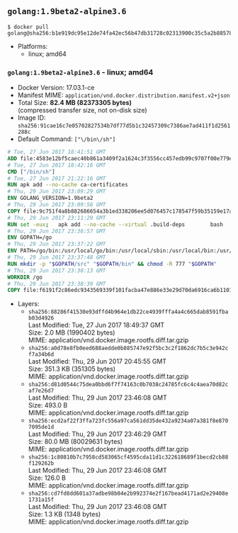 ## `golang:1.9beta2-alpine3.6`

```console
$ docker pull golang@sha256:b1e919dc95e12de74fa42ec56b47db31728c02313900c35c5a2b885782100971
```

-	Platforms:
	-	linux; amd64

### `golang:1.9beta2-alpine3.6` - linux; amd64

-	Docker Version: 17.03.1-ce
-	Manifest MIME: `application/vnd.docker.distribution.manifest.v2+json`
-	Total Size: **82.4 MB (82373305 bytes)**  
	(compressed transfer size, not on-disk size)
-	Image ID: `sha256:91cae16c7e05702827534b7df77d5b1c32457309c7386ae7ad411f1d2561288c`
-	Default Command: `["\/bin\/sh"]`

```dockerfile
# Tue, 27 Jun 2017 18:41:51 GMT
ADD file:4583e12bf5caec40b861a3409f2a1624c3f3556cc457edb99c9707f00e779e45 in / 
# Tue, 27 Jun 2017 18:42:16 GMT
CMD ["/bin/sh"]
# Tue, 27 Jun 2017 21:22:16 GMT
RUN apk add --no-cache ca-certificates
# Thu, 29 Jun 2017 23:09:29 GMT
ENV GOLANG_VERSION=1.9beta2
# Thu, 29 Jun 2017 23:09:56 GMT
COPY file:9c751f4a8b882686654a3b1ed338206ee5d076457c178547f59b35159e17a438 in /go-alpine-patches/ 
# Thu, 29 Jun 2017 23:11:29 GMT
RUN set -eux; 	apk add --no-cache --virtual .build-deps 		bash 		gcc 		musl-dev 		openssl 		go 	; 	export 		GOROOT_BOOTSTRAP="$(go env GOROOT)" 		GOOS="$(go env GOOS)" 		GOARCH="$(go env GOARCH)" 		GO386="$(go env GO386)" 		GOARM="$(go env GOARM)" 		GOHOSTOS="$(go env GOHOSTOS)" 		GOHOSTARCH="$(go env GOHOSTARCH)" 	; 		wget -O go.tgz "https://golang.org/dl/go$GOLANG_VERSION.src.tar.gz"; 	echo '4ca11b29e9c3b2ef1db837a80bc3a54a6ba392dc3f7447cb99972f9c96daa8c3 *go.tgz' | sha256sum -c -; 	tar -C /usr/local -xzf go.tgz; 	rm go.tgz; 		cd /usr/local/go/src; 	for p in /go-alpine-patches/*.patch; do 		[ -f "$p" ] || continue; 		patch -p2 -i "$p"; 	done; 	./make.bash; 		rm -rf /go-alpine-patches; 	apk del .build-deps; 		export PATH="/usr/local/go/bin:$PATH"; 	go version
# Thu, 29 Jun 2017 23:36:57 GMT
ENV GOPATH=/go
# Thu, 29 Jun 2017 23:37:22 GMT
ENV PATH=/go/bin:/usr/local/go/bin:/usr/local/sbin:/usr/local/bin:/usr/sbin:/usr/bin:/sbin:/bin
# Thu, 29 Jun 2017 23:37:48 GMT
RUN mkdir -p "$GOPATH/src" "$GOPATH/bin" && chmod -R 777 "$GOPATH"
# Thu, 29 Jun 2017 23:38:13 GMT
WORKDIR /go
# Thu, 29 Jun 2017 23:38:39 GMT
COPY file:f6191f2c86edc9343569339f101facba47e886e33e29d70da6916ca6b1101a53 in /usr/local/bin/ 
```

-	Layers:
	-	`sha256:88286f41530e93dffd4b964e1db22ce4939fffa4a4c665dab8591fbab03d4926`  
		Last Modified: Tue, 27 Jun 2017 18:49:37 GMT  
		Size: 2.0 MB (1990402 bytes)  
		MIME: application/vnd.docker.image.rootfs.diff.tar.gzip
	-	`sha256:a0d78e8fb0eed688aedde0b885747e92f5bc3c2f1862dc7b5c3e942cf7a34b6d`  
		Last Modified: Thu, 29 Jun 2017 20:45:55 GMT  
		Size: 351.3 KB (351305 bytes)  
		MIME: application/vnd.docker.image.rootfs.diff.tar.gzip
	-	`sha256:d81d0544c75dea0bbd6f7f74163c0b7038c24785fc6c4c4aea70d82caf7e26d7`  
		Last Modified: Thu, 29 Jun 2017 23:46:08 GMT  
		Size: 493.0 B  
		MIME: application/vnd.docker.image.rootfs.diff.tar.gzip
	-	`sha256:ecd2af22f3ffa723fc556a97ca561dd35de432a9234a07a381f8e8707095de1d`  
		Last Modified: Thu, 29 Jun 2017 23:46:29 GMT  
		Size: 80.0 MB (80029631 bytes)  
		MIME: application/vnd.docker.image.rootfs.diff.tar.gzip
	-	`sha256:1c80810b7c7958cd583065cf4595cda11d1c322618689f1becd2cb88f129262b`  
		Last Modified: Thu, 29 Jun 2017 23:46:08 GMT  
		Size: 126.0 B  
		MIME: application/vnd.docker.image.rootfs.diff.tar.gzip
	-	`sha256:cd7fd8dd601a37adbe98b04e2b992374e2f167bead4171ad2e29408e1731a15f`  
		Last Modified: Thu, 29 Jun 2017 23:46:08 GMT  
		Size: 1.3 KB (1348 bytes)  
		MIME: application/vnd.docker.image.rootfs.diff.tar.gzip
